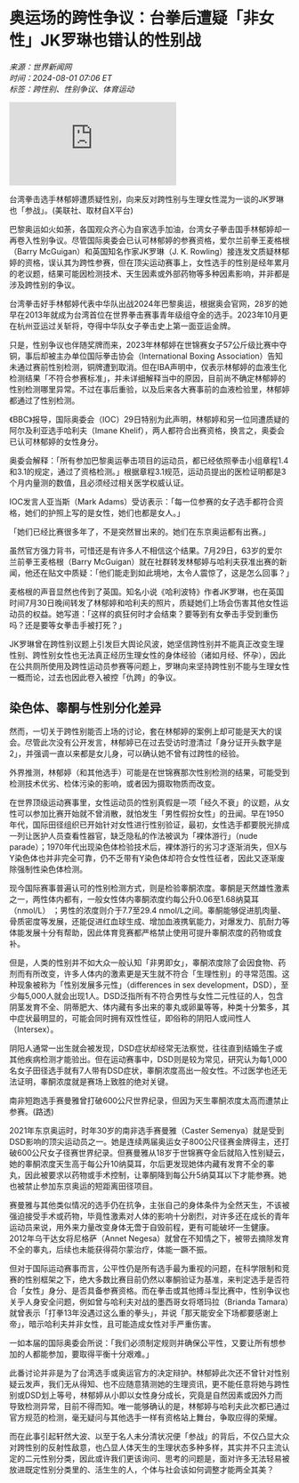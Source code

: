 # 奥运场的跨性争议：台拳后遭疑「非女性」JK罗琳也错认的性别战

*来源：世界新闻网*  
*时间：2024-08-01 07:06 ET*  
*标签：跨性别、性别争议、体育运动*  

![台湾拳击选手林郁婷遭质疑性别，向来反对跨性别与生理女性混为一谈的JK罗琳也「参战」。(美联社、取材自X平台)](https://pgw.worldjournal.com/gw/photo.php?u=https://uc.udn.com.tw/photo/2024/07/31/0/30179740.jpg&x=0&y=0&sw=0&sh=0&sl=W&fw=800&exp=3600&q=75)

台湾拳击选手林郁婷遭质疑性别，向来反对跨性别与生理女性混为一谈的JK罗琳也「参战」。(美联社、取材自X平台)

巴黎奥运如火如荼，各国观众齐心为自家选手加油，台湾女子拳击国手林郁婷却一再卷入性别争议。尽管国际奥委会已认可林郁婷的参赛资格，爱尔兰前拳王麦格根（Barry McGuigan）和英国知名作家JK罗琳（J. K. Rowling）接连发文质疑林郁婷的资格，误认其为跨性参赛，但在顶尖运动赛事上，女性选手的性别是经年累月的老议题，结果可能因检测技术、天生因素或外部药物等多种因素影响，并非都是涉及跨性别的争议。

台湾拳击好手林郁婷代表中华队出战2024年巴黎奥运，根据奥会官网，28岁的她早在2013年就成为台湾首位在世界拳击赛事青年级组夺金的选手。2023年10月更在杭州亚运过关斩将，夺得中华队女子拳击史上第一面亚运金牌。

只是，性别争议也伴随奖牌而来，2023年林郁婷在世锦赛女子57公斤级比赛中夺铜，事后却被主办单位国际拳击协会（International Boxing Association）告知未通过赛前性别检测，铜牌遭到取消。但在IBA声明中，仅表示林郁婷的血液生化检测结果「不符合参赛标准」，并未详细解释当中的原因，目前尚不确定林郁婷的性别检测哪里异常。不过在事后重验，以及后来各大赛事前的血液检验里，林郁婷都通过了性别检测。

《BBC》报导，国际奥委会（IOC）29日特别为此声明，林郁婷和另一位同遭质疑的阿尔及利亚选手哈利夫（Imane Khelif），两人都符合出赛资格，换言之，奥委会已认可林郁婷的女性身分。

奥委会解释：「所有参加巴黎奥运拳击项目的运动员，都已经依照拳击小组章程1.4和3.1的规定，通过了资格检测。」根据章程3.1规范，运动员提出的医检证明都是3个月内量测的数值，且必须经过相关医学权威认证。

IOC发言人亚当斯（Mark Adams）受访表示：「每一位参赛的女子选手都符合资格，她们的护照上写的是女性，她们也都是女人。」

「她们已经比赛很多年了，不是突然冒出来的。她们在东京奥运都有出赛。」

虽然官方强力背书，可惜还是有许多人不相信这个结果。7月29日，63岁的爱尔兰前拳王麦格根（Barry McGuigan）就在社群转发林郁婷与哈利夫获准出赛的新闻，他还在贴文中质疑：「他们能走到如此境地，太令人震惊了，这是怎么回事？」

麦格根的声音显然也传到了英国。知名小说《哈利波特》作者JK罗琳，也在英国时间7月30日晚间转发了林郁婷和哈利夫的照片，质疑她们上场会伤害其他女性运动员的权益。她写道：「这样的疯狂何时才会结束？要等到有女拳击手受到重伤吗？还是要等女拳击手被打死？」

JK罗琳曾在跨性别议题上引发巨大舆论风波，她坚信跨性别并不能真正改变生理性别、跨性别女性也无法真正经历生理女性的身体经验（诸如月经、怀孕），因此在公共厕所使用及跨性运动员参赛等问题上，罗琳向来坚持跨性别不能与生理女性一概而论，过去也因此卷入被控「仇跨」的争议。

## 染色体、睾酮与性别分化差异

然而，一切关于跨性别能否上场的讨论，套在林郁婷的案例上却可能是天大的误会。尽管此次没有公开发言，林郁婷已在过去受访时澄清过「身分证开头数字是2」，并强调一直以来都是女儿身，可以确认她不曾有过跨性的经验。

外界推测，林郁婷（和其他选手）可能是在世锦赛那次性别检测的结果，可能受到检测技术优劣、检体污染的影响，或者因为摄取物质而改变。

在世界顶级运动赛事里，女性运动员的性别真假是一项「经久不衰」的议题，从女性可以参加比赛开始就不曾消散，就怕发生「男性假扮女性」的丑闻。早在1950年代，国际田径组织已开始针对女性进行性别验证，最初，女性选手都要脱光排成一列让医护人员查看性器官，缺乏隐私的作法被讽为「裸体游行」（nude parade）；1970年代出现染色体检验技术后，裸体游行的劣习才逐渐消失，但X与Y染色体也并非完全可靠，仍不乏带有Y染色体却符合女性性征者，因此又逐渐废除强制性染色体检测。

现今国际赛事普遍认可的性别检测方式，则是检验睾酮浓度。睾酮是天然雄性激素之一，两性体内都有，一般女性体内睾酮浓度约每公升0.06至1.68纳莫耳（nmol/L） ；男性的浓度则介于7.7至29.4 nmol/L之间。睾酮能够促进肌肉量、骨质密度等发展，还能促进红血球生成、增加血液携氧能力，对爆发力、肌耐力等体能发展十分有帮助，因此体育竞赛都严格禁止使用可提升睾酮浓度的药物或食补。

但是，人类的性别并不如大众一般认知「非男即女」，睾酮浓度除了会因食物、药剂而有所改变，许多人体内的激素更是天生就不符合「生理性别」的寻常范围。这种现象被称为「性别发展多元性」（differences in sex development，DSD），至少每5,000人就会出现1人。DSD泛指所有不符合男性与女性二元性征的人，包含阴茎发育不全、阴蒂肥大、体内藏有多出来的睾丸或卵巢等等，种类十分繁多，其中症状最明显的，可能会同时拥有双性性征，即俗称的阴阳人或间性人（Intersex）。

阴阳人通常一出生就会被发现，DSD症状却经常无法察觉，往往直到结婚生子或其他疾病检测才能验出。但在运动赛事中，DSD则是较为常见，研究认为每1,000名女子田径选手就有7人带有DSD症状，睾酮浓度高出一般女性。不过医学也还无法证明，睾酮浓度就是赛场上致胜的绝对关键。

南非短跑选手赛曼雅曾打破600公尺世界纪录，但因为天生睾酮浓度太高而遭禁止参赛。(路透)

2021年东京奥运时，时年30岁的南非选手赛曼雅（Caster Semenya）就是受到DSD影响的顶尖运动员之一。她是连续两届奥运女子800公尺径赛金牌得主，还打破600公尺女子径赛世界纪录。但赛曼雅从18岁于世锦赛夺金后就陷入性别疑云，她的睾酮浓度天生高于每公升10纳莫耳，尔后更发现她体内藏有发育不全的睾丸，因此被要求以药物或手术控制，让睾酮降到每公升5纳莫耳以下才能参赛。她也被禁止参加东京奥运的短距离田径项目。

赛曼雅与其他类似情况的选手仍在抗争，主张自己的身体条件为全然天生，不该被强迫接受手术或药物，毕竟性激素对人体的影响十分剧烈，对许多还在成长的青年运动员来说，用外来力量改变身体无啻于自毁前程，更有可能破坏一生健康。2012年乌干达女将尼格萨（Annet Negesa）就曾在不知情之下，被带去摘除发育不全的睾丸，后续也未能获得荷尔蒙治疗，体能一蹶不振。

但对于国际运动赛事而言，公平性仍是所有选手最为重视的问题，在科学限制和竞赛的性别框架之下，绝大多数比赛目前仍然以睾酮验证为基准，来判定选手是否符合「女性」身分、是否具备参赛资格。而在拳击或其他搏斗型比赛中，性别争议也关乎人身安全问题，例如曾与哈利夫对战的墨西哥女将塔玛拉（Brianda Tamara）就曾表示「打拳13年没遇过这么重的拳头」，并说「那天能安全下场都要感谢上帝」，暗示哈利夫并非女性，且可能造成女性对手严重伤害。

一如本届的国际奥委会所说：「我们必须制定规则并确保公平性，又要让所有想参加的人都能参加，要取得平衡十分艰难。」

此番讨论并非是为了台湾选手或奥运官方的决定辩护。林郁婷此次还不曾针对性别疑云发声，我们无从得知、也不应随意猜测她的生理资讯，更不能任意将她与跨性别或DSD划上等号，林郁婷从小即以女性身分成长，究竟是自然因素或因外力而导致检测异常，目前不得而知。唯一能够确认的是，林郁婷与哈利夫此次都已通过官方规范的检测，毫无疑问与其他选手一样有资格站上舞台，争取应得的荣耀。

而在此事引起轩然大波、以至于名人未分清状况便「参战」的背后，不仅凸显大众对跨性别的反射性敌意，也凸显人体天生的生理状态多种多样，其实并不只主流认定的二元性别分类，因此或许我们更该询问、思考的问题是，面对许多无法轻易被放进既定性别分类里的、活生生的人，个体与社会该如何调整才能两全其美？
<!-- tcd_original_link https://www.worldjournal.com/wj/story/124146/8131527?from=wj_lastnews_story&zh-cn -->
